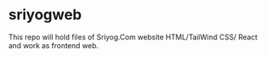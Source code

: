 # sriyogweb
This repo will hold files of Sriyog.Com website HTML/TailWind CSS/ React and work as frontend web. 
